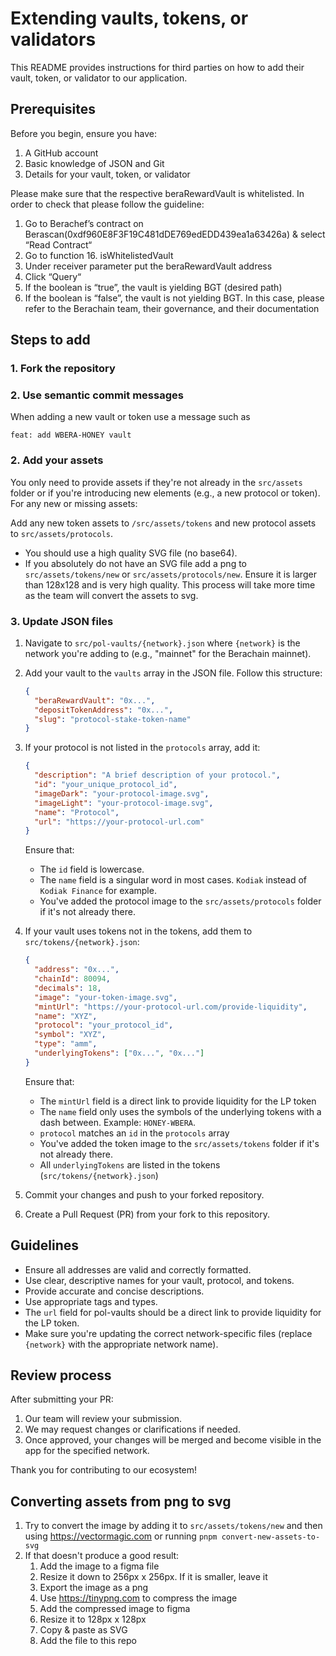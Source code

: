 # Extending vaults, tokens, or validators

This README provides instructions for third parties on how to add their vault, token, or validator to our application.

## Prerequisites

Before you begin, ensure you have:

1. A GitHub account
2. Basic knowledge of JSON and Git
3. Details for your vault, token, or validator

Please make sure that the respective beraRewardVault is whitelisted. In order to check that please follow the guideline:

1. Go to Berachef’s contract on Berascan(0xdf960E8F3F19C481dDE769edEDD439ea1a63426a) & select “Read Contract“
2. Go to function 16. isWhitelistedVault
3. Under receiver parameter put the beraRewardVault address
4. Click “Query“
5. If the boolean is “true”, the vault is yielding BGT (desired path)
6. If the boolean is “false”, the vault is not yielding BGT. In this case, please refer to the Berachain team, their governance, and their documentation

## Steps to add

### 1. Fork the repository

### 2. Use semantic commit messages

When adding a new vault or token use a message such as

```
feat: add WBERA-HONEY vault
```

### 2. Add your assets

You only need to provide assets if they're not already in the `src/assets` folder or if you're introducing new elements (e.g., a new protocol or token). For any new or missing assets:

Add any new token assets to `/src/assets/tokens` and new protocol assets to `src/assets/protocols`.

- You should use a high quality SVG file (no base64).
- If you absolutely do not have an SVG file add a png to `src/assets/tokens/new` or `src/assets/protocols/new`. Ensure it is larger than 128x128 and is very high quality. This process will take more time as the team will convert the assets to svg.

### 3. Update JSON files

1. Navigate to `src/pol-vaults/{network}.json` where `{network}` is the network you're adding to (e.g., "mainnet" for the Berachain mainnet).

2. Add your vault to the `vaults` array in the JSON file. Follow this structure:

   ```json
   {
     "beraRewardVault": "0x...",
     "depositTokenAddress": "0x...",
     "slug": "protocol-stake-token-name"
   }
   ```

3. If your protocol is not listed in the `protocols` array, add it:

   ```json
   {
     "description": "A brief description of your protocol.",
     "id": "your_unique_protocol_id",
     "imageDark": "your-protocol-image.svg",
     "imageLight": "your-protocol-image.svg",
     "name": "Protocol",
     "url": "https://your-protocol-url.com"
   }
   ```

   Ensure that:
   - The `id` field is lowercase.
   - The `name` field is a singular word in most cases. `Kodiak` instead of `Kodiak Finance` for example.
   - You've added the protocol image to the `src/assets/protocols` folder if it's not already there.

4. If your vault uses tokens not in the tokens, add them to `src/tokens/{network}.json`:

   ```json
   {
     "address": "0x...",
     "chainId": 80094,
     "decimals": 18,
     "image": "your-token-image.svg",
     "mintUrl": "https://your-protocol-url.com/provide-liquidity",
     "name": "XYZ",
     "protocol": "your_protocol_id",
     "symbol": "XYZ",
     "type": "amm",
     "underlyingTokens": ["0x...", "0x..."]
   }
   ```

   Ensure that:
   - The `mintUrl` field is a direct link to provide liquidity for the LP token
   - The `name` field only uses the symbols of the underlying tokens with a dash between. Example: `HONEY-WBERA`.
   - `protocol` matches an `id` in the `protocols` array
   - You've added the token image to the `src/assets/tokens` folder if it's not already there.
   - All `underlyingTokens` are listed in the tokens (`src/tokens/{network}.json`)

5. Commit your changes and push to your forked repository.

6. Create a Pull Request (PR) from your fork to this repository.

## Guidelines

- Ensure all addresses are valid and correctly formatted.
- Use clear, descriptive names for your vault, protocol, and tokens.
- Provide accurate and concise descriptions.
- Use appropriate tags and types.
- The `url` field for pol-vaults should be a direct link to provide liquidity for the LP token.
- Make sure you're updating the correct network-specific files (replace `{network}` with the appropriate network name).

## Review process

After submitting your PR:

1. Our team will review your submission.
2. We may request changes or clarifications if needed.
3. Once approved, your changes will be merged and become visible in the app for the specified network.

Thank you for contributing to our ecosystem!

## Converting assets from png to svg

1. Try to convert the image by adding it to `src/assets/tokens/new` and then using <https://vectormagic.com> or running `pnpm convert-new-assets-to-svg`
2. If that doesn't produce a good result:
   1. Add the image to a figma file
   2. Resize it down to 256px x 256px. If it is smaller, leave it
   3. Export the image as a png
   4. Use <https://tinypng.com> to compress the image
   5. Add the compressed image to figma
   6. Resize it to 128px x 128px
   7. Copy & paste as SVG
   8. Add the file to this repo
